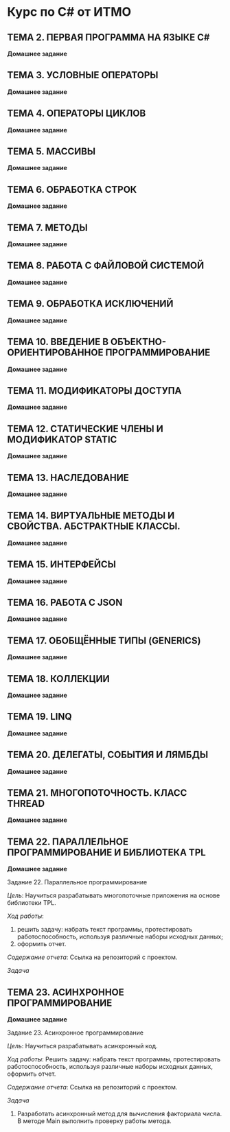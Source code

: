 # Курс по C# от ИТМО
## ТЕМА 2. ПЕРВАЯ ПРОГРАММА НА ЯЗЫКЕ C#
**Домашнее задание**
## ТЕМА 3. УСЛОВНЫЕ ОПЕРАТОРЫ
**Домашнее задание**
## ТЕМА 4. ОПЕРАТОРЫ ЦИКЛОВ
**Домашнее задание**
## ТЕМА 5. МАССИВЫ
**Домашнее задание**
## ТЕМА 6. ОБРАБОТКА СТРОК
**Домашнее задание**
## ТЕМА 7. МЕТОДЫ
**Домашнее задание**
## ТЕМА 8. РАБОТА С ФАЙЛОВОЙ СИСТЕМОЙ
**Домашнее задание**
## ТЕМА 9. ОБРАБОТКА ИСКЛЮЧЕНИЙ
**Домашнее задание**
## ТЕМА 10. ВВЕДЕНИЕ В ОБЪЕКТНО-ОРИЕНТИРОВАННОЕ ПРОГРАММИРОВАНИЕ
**Домашнее задание**
## ТЕМА 11. МОДИФИКАТОРЫ ДОСТУПА
**Домашнее задание**
## ТЕМА 12. СТАТИЧЕСКИЕ ЧЛЕНЫ И МОДИФИКАТОР STATIC
**Домашнее задание**
## ТЕМА 13. НАСЛЕДОВАНИЕ
**Домашнее задание**
## ТЕМА 14. ВИРТУАЛЬНЫЕ МЕТОДЫ И СВОЙСТВА. АБСТРАКТНЫЕ КЛАССЫ.
**Домашнее задание**
## ТЕМА 15. ИНТЕРФЕЙСЫ
**Домашнее задание**
## ТЕМА 16. РАБОТА С JSON
**Домашнее задание**
## ТЕМА 17. ОБОБЩЁННЫЕ ТИПЫ (GENERICS)
**Домашнее задание**
## ТЕМА 18. КОЛЛЕКЦИИ
**Домашнее задание**
## ТЕМА 19. LINQ
**Домашнее задание**
## ТЕМА 20. ДЕЛЕГАТЫ, СОБЫТИЯ И ЛЯМБДЫ
**Домашнее задание**
## ТЕМА 21. МНОГОПОТОЧНОСТЬ. КЛАСС THREAD
**Домашнее задание**
## ТЕМА 22. ПАРАЛЛЕЛЬНОЕ ПРОГРАММИРОВАНИЕ И БИБЛИОТЕКА TPL
**Домашнее задание**

Задание 22. Параллельное программирование

*Цель*:
Научиться разрабатывать многопоточные приложения на основе библиотеки TPL.

*Ход работы*:
1.    решить задачу: набрать текст программы, протестировать работоспособность, используя различные наборы исходных данных;
2.    оформить отчет.

*Содержание отчета*:
Ссылка на репозиторий с проектом.

*Задача*
## ТЕМА 23. АСИНХРОННОЕ ПРОГРАММИРОВАНИЕ
**Домашнее задание**

Задание 23. Асинхронное программирование

*Цель*:
Научиться разрабатывать асинхронный код.

*Ход работы*:
Решить задачу: набрать текст программы, протестировать работоспособность, используя различные наборы исходных данных, оформить отчет.

*Содержание отчета*:
Ссылка на репозиторий с проектом.

*Задача*
1.    Разработать асинхронный метод для вычисления факториала числа. В методе Main выполнить проверку работы метода.
